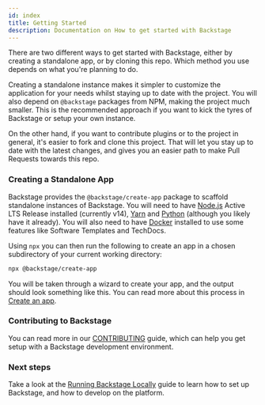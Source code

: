 ```yaml
---
id: index
title: Getting Started
description: Documentation on How to get started with Backstage
---
```


There are two different ways to get started with Backstage, either by creating a
standalone app, or by cloning this repo. Which method you use depends on what
you're planning to do.

Creating a standalone instance makes it simpler to customize the application for
your needs whilst staying up to date with the project. You will also depend on
`@backstage` packages from NPM, making the project much smaller. This is the
recommended approach if you want to kick the tyres of Backstage or setup your
own instance.

On the other hand, if you want to contribute plugins or to the project in
general, it's easier to fork and clone this project. That will let you stay up
to date with the latest changes, and gives you an easier path to make Pull
Requests towards this repo.

### Creating a Standalone App

Backstage provides the `@backstage/create-app` package to scaffold standalone
instances of Backstage. You will need to have
[Node.js](https://nodejs.org/en/download/) Active LTS Release installed
(currently v14), [Yarn](https://classic.yarnpkg.com/en/docs/install) and
[Python](https://www.python.org/downloads/) (although you likely have it
already). You will also need to have
[Docker](https://docs.docker.com/engine/install/) installed to use some features
like Software Templates and TechDocs.

Using `npx` you can then run the following to create an app in a chosen
subdirectory of your current working directory:

```bash
npx @backstage/create-app
```

You will be taken through a wizard to create your app, and the output should
look something like this. You can read more about this process in
[Create an app](https://backstage.io/docs/getting-started/create-an-app).

### Contributing to Backstage

You can read more in our
[CONTRIBUTING](https://github.com/backstage/backstage/blob/master/CONTRIBUTING.md)
guide, which can help you get setup with a Backstage development environment.

### Next steps

Take a look at the [Running Backstage Locally](./running-backstage-locally.md)
guide to learn how to set up Backstage, and how to develop on the platform.
